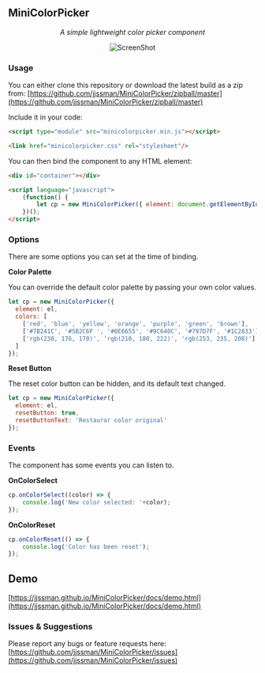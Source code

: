 ## MiniColorPicker

<center>

*A simple lightweight color picker component*

![ScreenShot](https://raw.github.com/jjssman/MiniColorPicker/master/docs/img/screenie.png)

</center>

### Usage

You can either clone this repository or download the latest build as a zip from: 
[https://github.com/jjssman/MiniColorPicker/zipball/master](https://github.com/jjssman/MiniColorPicker/zipball/master)

Include it in your code:

```html
<script type="module" src="minicolorpicker.min.js"></script>

<link href="minicolorpicker.css" rel="stylesheet"/>
```

You can then bind the component to any HTML element:

```html
<div id="container"></div>

<script language="javascript">
    (function() {
        let cp = new MiniColorPicker({ element: document.getElementById('container') });
    })();
</script>
```

### Options

There are some options you can set at the time of binding.

**Color Palette**

You can override the default color palette by passing your own color values.

```javascript
let cp = new MiniColorPicker({
  element: el,
  colors: [
    ['red', 'blue', 'yellow', 'orange', 'purple', 'green', 'brown'],
    ['#7B241C', '#5B2C6F ', '#0E6655', '#9C640C', '#797D7F', '#1C2833'],
    ['rgb(230, 176, 170)', 'rgb(210, 180, 222)', 'rgb(253, 235, 208)'] 
  ]
});
```

**Reset Button**

The reset color button can be hidden, and its default text changed.

```javascript
let cp = new MiniColorPicker({
  element: el,
  resetButton: true,
  resetButtonText: 'Restaurar color original'
});
```

### Events

The component has some events you can listen to.

**OnColorSelect**
```javascript
cp.onColorSelect((color) => {
    console.log('New color selected: '+color);
});
```

**OnColorReset**
```javascript
cp.onColorReset(() => {
	console.log('Color has been reset');
});
```
## Demo

[https://jjssman.github.io/MiniColorPicker/docs/demo.html](https://jjssman.github.io/MiniColorPicker/docs/demo.html)

### Issues & Suggestions

Please report any bugs or feature requests here: [https://github.com/jjssman/MiniColorPicker/issues](https://github.com/jjssman/MiniColorPicker/issues)
